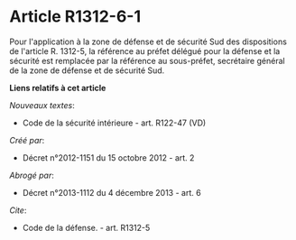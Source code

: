 # Article R1312-6-1

Pour l'application à la zone de défense et de sécurité Sud des dispositions de l'article R. 1312-5, la référence au préfet
délégué pour la défense et la sécurité est remplacée par la référence au sous-préfet, secrétaire général de la zone de
défense et de sécurité Sud.

**Liens relatifs à cet article**

_Nouveaux textes_:

  - Code de la sécurité intérieure - art. R122-47 (VD)

_Créé par_:

  - Décret n°2012-1151 du 15 octobre 2012 - art. 2

_Abrogé par_:

  - Décret n°2013-1112 du 4 décembre 2013 - art. 6

_Cite_:

  - Code de la défense. - art. R1312-5
